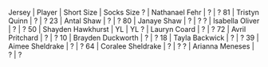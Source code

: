 Jersey | Player | Short Size | Socks Size
? | Nathanael Fehr | ? | ?
81 | Tristyn Quinn | ? | ?
23 | Antal Shaw | ? | ?
80 | Janaye Shaw | ? | ?
? | Isabella Oliver | ? | ?
50 | Shayden Hawkhurst | YL | YL
? | Lauryn Coard | ? | ?
72 | Avril Pritchard | ? | ?
10 | Brayden Duckworth | ? | ?
18 | Tayla Backwick | ? | ?
39 | Aimee Sheldrake | ? | ?
64 | Coralee Sheldrake | ? | ?
? | Arianna Meneses | ? | ?

  
